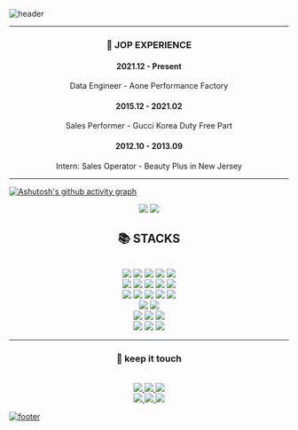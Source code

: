 ![header](https://capsule-render.vercel.app/api?type=Waving&color=gradient&height=300&section=header&text=Hello%20Word!👋%20I%20AM%20GILBERT!&fontSize=48)

---
<div align=center> 

### 👔 JOP EXPERIENCE
  
#### 2021.12 - Present 
Data Engineer - Aone Performance Factory

#### 2015.12 - 2021.02  
Sales Performer - Gucci Korea Duty Free Part

#### 2012.10 - 2013.09
Intern: Sales Operator - Beauty Plus in New Jersey
</div>

---

[![Ashutosh's github activity graph](https://github-readme-activity-graph.vercel.app/graph?username=Ki-Sung&bg_color=fffff&color=708090&theme=github)](https://github.com/ashutosh00710/github-readme-activity-graph)

<div align=center><img src="https://github-readme-stats.vercel.app/api/top-langs/?username=Ki-Sung&layout=compact&theme=transparent&hide=jupyter%20notebook"> <img src="https://github-readme-stats.vercel.app/api?username=Ki-Sung&show_icons=true&theme=transparent&include_all_commits=true&count_private=ture&line_height=20"></div>

<div align=center><h2>📚 STACKS</h2></div>

<div align=center> 
  <br>
  <img src="https://img.shields.io/badge/python-3776AB?style=for-the-badge&logo=python&logoColor=white"> 
  <img src="https://img.shields.io/badge/selenium-43B02A?style=for-the-badge&logo=Selenium&logoColor=white">
  <img src="https://img.shields.io/badge/tableau-E97627?style=for-the-badge&logo=Tableau&logoColor=white">
  <img src="https://img.shields.io/badge/scikitlearn-F7931E?style=for-the-badge&logo=Scikit-learn&logoColor=white">
  <img src="https://img.shields.io/badge/tensorflow-FF6F00?style=for-the-badge&logo=tensorflow&logoColor=white">

  <br>
  <img src="https://img.shields.io/badge/streamlit-FF4B4B?style=for-the-badge&logo=streamlit&logoColor=white">
  <img src="https://img.shields.io/badge/fastapi-009688?style=for-the-badge&logo=FastAPI&logoColor=white">
  <img src="https://img.shields.io/badge/flask-000000?style=for-the-badge&logo=flask&logoColor=white">
  <img src="https://img.shields.io/badge/node.js-339933?style=for-the-badge&logo=Node.js&logoColor=white"> 
  <img src="https://img.shields.io/badge/express-000000?style=for-the-badge&logo=express&logoColor=white">
  
  <br>

  <img src="https://img.shields.io/badge/linux-FCC624?style=for-the-badge&logo=linux&logoColor=black"> 
  <img src="https://img.shields.io/badge/mysql-4479A1?style=for-the-badge&logo=mysql&logoColor=white"> 
  <img src="https://img.shields.io/badge/postgresql-4169E1?style=for-the-badge&logo=PostgreSQL&logoColor=white"> 
  <img src="https://img.shields.io/badge/clickhouse-FFCC01?style=for-the-badge&logo=clickhouse&logoColor=black"> 
  <img src="https://img.shields.io/badge/mongoDB-47A248?style=for-the-badge&logo=MongoDB&logoColor=white">

  <br>
  <img src="https://img.shields.io/badge/amazonaws ec2-FF9900?style=for-the-badge&logo=amazonwebservices&logoColor=black"> 
  <img src="https://img.shields.io/badge/ncloud vpc-03C75A?style=for-the-badge&logo=naver&logoColor=white"> 
  <br>
  
  <img src="https://img.shields.io/badge/html5-E34F26?style=for-the-badge&logo=html5&logoColor=white"> 
  <img src="https://img.shields.io/badge/css-1572B6?style=for-the-badge&logo=css3&logoColor=white"> 
  <img src="https://img.shields.io/badge/javascript-F7DF1E?style=for-the-badge&logo=javascript&logoColor=black"> 
  <br>
  
  <img src="https://img.shields.io/badge/github-181717?style=for-the-badge&logo=github&logoColor=white">
  <img src="https://img.shields.io/badge/git-F05032?style=for-the-badge&logo=git&logoColor=white">
  <img src="https://img.shields.io/badge/docker-2496ED?style=for-the-badge&logo=Docker&logoColor=white">

  <br>
  
</div>

---

<div align=center><h3> 🤝 keep it touch </h3></div>

<div align=center> 
  <br>
  <a href="https://ki-sung.github.io/"><img src="https://img.shields.io/badge/My blog-33FFCE?style=for-the-badge&logo=githubpages&logoColor=black">
  <a href="mailto:kcs4912@gmail.com"><img src="https://img.shields.io/badge/gmail-EA4335?style=for-the-badge&logo=Gmail&logoColor=white">
  <a href="https://github.com/Ki-Sung"><img src="https://img.shields.io/badge/github-181717?style=for-the-badge&logo=Github&logoColor=white"> 
    
  <br>
  <a href="https://www.linkedin.com/in/kisung-kim-b65211218/"><img src="https://img.shields.io/badge/linkedin-0A66C2?style=for-the-badge&logo=LinkedIn&logoColor=white">
  <a href="https://www.facebook.com/kisung.kim.142/"><img src="https://img.shields.io/badge/facebook-1877F2?style=for-the-badge&logo=Facebook&logoColor=white">
  <a href="https://www.instagram.com/kcs4912/"><img src="https://img.shields.io/badge/instagram-E4405F?style=for-the-badge&logo=Instagram&logoColor=white">
    
  <br>
  
</div>
    
![footer](https://capsule-render.vercel.app/api?type=Waving&color=gradient&height=100&section=footer)
